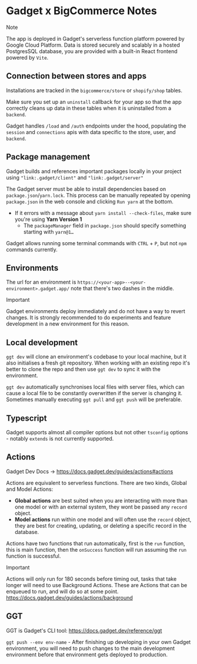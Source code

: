 # Gadget x BigCommerce Notes

> [!NOTE]
> The app is deployed in Gadget's serverless function platform powered by Google Cloud Platform. Data is stored securely and scalably in a hosted PostgresSQL database, you are provided with a built-in React frontend powered by `Vite`.

## Connection between stores and apps

Installations are tracked in the `bigcommerce/store` or `shopify/shop` tables.

Make sure you set up an `uninstall` callback for your app so that the app correctly cleans up data in these tables when it is uninstalled from a `backend`.

Gadget handles `/load` and `/auth` endpoints under the hood, populating the `session` and `connections` apis with data specific to the store, user, and `backend`.

## Package management

Gadget builds and references important packages locally in your project using `"link:.gadget/client"` and `"link:.gadget/server"`

The Gadget server must be able to install dependencies based on `package.json`/`yarn.lock`. This process can be manually repeated by opening `package.json` in the web console and clicking `Run yarn` at the bottom.

- If it errors with a message about `yarn install --check-files`, make sure you're using **Yarn Version 1**
  - The `packageManager` field in `package.json` should specify something starting with `yarn@1…`

Gadget allows running some terminal commands with `CTRL` + `P`, but not `npm` commands currently.

## Environments

The url for an environment is `https://<your-app>--<your-environment>.gadget.app/` note that there's two dashes in the middle.

> [!IMPORTANT]
> Gadget environments deploy immediately and do not have a way to revert changes. It is strongly recommended to do experiments and feature development in a new environment for this reason.

## Local development

`ggt dev` will clone an environment's codebase to your local machine, but it also initialises a fresh git repository. When working with an existing repo it's better to clone the repo and then use `ggt dev` to sync it with the environment.

`ggt dev` automatically synchronises local files with server files, which can cause a local file to be constantly overwritten if the server is changing it. Sometimes manually executing `ggt pull` and `ggt push` will be preferable.

## Typescript

Gadget supports almost all compiler options but not other `tsconfig` options - notably `extends` is not currently supported.

## Actions

Gadget Dev Docs -> https://docs.gadget.dev/guides/actions#actions

Actions are equivalent to serverless functions. There are two kinds, Global and Model Actions:

- **Global actions** are best suited when you are interacting with more than one model or with an external system, they wont be passed any `record` object.
- **Model actions** run within one model and will often use the `record` object, they are best for creating, updating, or deleting a specific record in the database.

Actions have two functions that run automatically, first is the `run` function, this is main function, then the `onSuccess` function will run assuming the `run` function is successful.

> [!IMPORTANT]
> Actions will only run for 180 seconds before timing out, tasks that take longer will need to use Background Actions. These are Actions that can be enqueued to run, and will do so at some point. https://docs.gadget.dev/guides/actions/background

## GGT

GGT is Gadget's CLI tool: https://docs.gadget.dev/reference/ggt

`ggt push --env env-name` - After finishing up developing in your own Gadget environment, you will need to push changes to the main development environment before that environment gets deployed to production.

